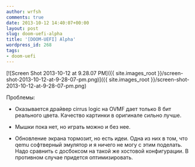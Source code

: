 ```yaml
---
author: wrfsh
comments: true
date: 2013-10-12 14:40:07+00:00
layout: post
slug: doom-uefi-alpha
title: '[DOOM-UEFI] Alpha'
wordpress_id: 268
tags:
- doom-uefi
---
```


[![Screen Shot 2013-10-12 at 9.28.07 PM]({{ site.images_root }}/screen-shot-2013-10-12-at-9-28-07-pm.png)]({{ site.images_root }}/screen-shot-2013-10-12-at-9-28-07-pm.png)

Проблемы:



	
  * Оказывается драйвер cirrus logic на OVMF дает только 8 бит реального цвета. Качество картинки в оригинале сильно лучше.

	
  * Мышки пока нет, но играть можно и без нее.

	
  * Обновление экрана тормозит, но есть идеи. Одна из них в том, что qemu софтверный эмулятор и я ничего не могу с этим поделать. Надо сравнить с досбоксом на такой же хостовой конфигурации. В противном случае придется оптимизировать.


